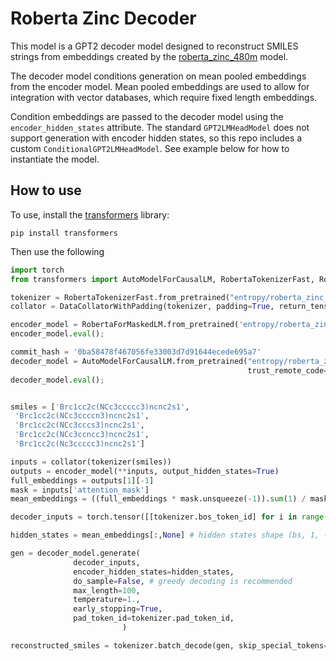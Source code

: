 # Roberta Zinc Decoder

This model is a GPT2 decoder model designed to reconstruct SMILES strings from embeddings created by the 
[roberta_zinc_480m](https://huggingface.co/entropy/roberta_zinc_480m) model.

The decoder model conditions generation on mean pooled embeddings from the encoder model. Mean pooled 
embeddings are used to allow for integration with vector databases, which require fixed length embeddings.

Condition embeddings are passed to the decoder model using the `encoder_hidden_states` attribute. 
The standard `GPT2LMHeadModel` does not support generation with encoder hidden states, so this repo 
includes a custom `ConditionalGPT2LMHeadModel`. See example below for how to instantiate the model.

## How to use
To use, install the [transformers](https://github.com/huggingface/transformers) library:

```
pip install transformers
```

Then use the following

```python
import torch
from transformers import AutoModelForCausalLM, RobertaTokenizerFast, RobertaForMaskedLM, DataCollatorWithPadding

tokenizer = RobertaTokenizerFast.from_pretrained("entropy/roberta_zinc_480m", max_len=256)
collator = DataCollatorWithPadding(tokenizer, padding=True, return_tensors='pt')

encoder_model = RobertaForMaskedLM.from_pretrained('entropy/roberta_zinc_480m')
encoder_model.eval();

commit_hash = '0ba58478f467056fe33003d7d91644ecede695a7'
decoder_model = AutoModelForCausalLM.from_pretrained("entropy/roberta_zinc_decoder",
                                                     trust_remote_code=True, revision=commit_hash)
decoder_model.eval();


smiles = ['Brc1cc2c(NCc3ccccc3)ncnc2s1',
 'Brc1cc2c(NCc3ccccn3)ncnc2s1',
 'Brc1cc2c(NCc3cccs3)ncnc2s1',
 'Brc1cc2c(NCc3ccncc3)ncnc2s1',
 'Brc1cc2c(Nc3ccccc3)ncnc2s1']

inputs = collator(tokenizer(smiles))
outputs = encoder_model(**inputs, output_hidden_states=True)
full_embeddings = outputs[1][-1]
mask = inputs['attention_mask']
mean_embeddings = ((full_embeddings * mask.unsqueeze(-1)).sum(1) / mask.sum(-1).unsqueeze(-1))

decoder_inputs = torch.tensor([[tokenizer.bos_token_id] for i in range(len(smiles))])

hidden_states = mean_embeddings[:,None] # hidden states shape (bs, 1, -1)

gen = decoder_model.generate(
              decoder_inputs,
              encoder_hidden_states=hidden_states,
              do_sample=False, # greedy decoding is recommended
              max_length=100, 
              temperature=1.,
              early_stopping=True,
              pad_token_id=tokenizer.pad_token_id,
                         )

reconstructed_smiles = tokenizer.batch_decode(gen, skip_special_tokens=True)
```

